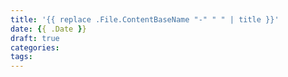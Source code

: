 ```yaml
---
title: '{{ replace .File.ContentBaseName "-" " " | title }}'
date: {{ .Date }}
draft: true
categories:
tags:
---
```

